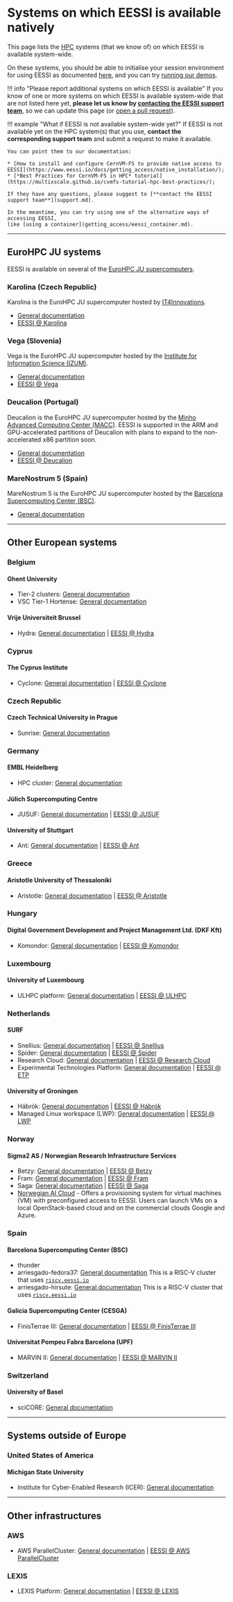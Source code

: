 # Systems on which EESSI is available natively

This page lists the [HPC](https://en.wikipedia.org/wiki/High-performance_computing "High-Performance Computing") systems (that we know of) on which EESSI is available system-wide.

On these systems, you should be able to initialise your session environment for using EESSI as documented [here](using_eessi/setting_up_environment.md),
and you can try [running our demos](using_eessi/eessi_demos.md).

!!! info "Please report additional systems on which EESSI is available"
    If you know of one or more systems on which EESSI is available system-wide that are not listed here yet,
    **please let us know by [contacting the EESSI support team](support.md)**,
    so we can update this page (or [open a pull request](https://github.com/EESSI/docs)).

!!! example "What if EESSI is not available system-wide yet?"
    If EESSI is not available yet on the HPC system(s) that you use,
    **contact the corresponding support team** and submit a request to make it available.
    
    You can point them to our documentation:

    * [How to install and configure CernVM-FS to provide native access to EESSI](https://www.eessi.io/docs/getting_access/native_installation/);
    * [*Best Practices for CernVM-FS in HPC* tutorial](https://multixscale.github.io/cvmfs-tutorial-hpc-best-practices/);

    If they have any questions, please suggest to [**contact the EESSI support team**](support.md).

    In the meantime, you can try using one of the alternative ways of accessing EESSI,
    like [using a container](getting_access/eessi_container.md).

---

## EuroHPC JU systems

EESSI is available on several of the [EuroHPC JU supercomputers](https://eurohpc-ju.europa.eu/supercomputers/our-supercomputers_en).

### Karolina (Czech Republic)

Karolina is the EuroHPC JU supercomputer hosted by [IT4Innovations](https://www.it4i.cz/en).

* [General documentation](https://docs.it4i.cz/karolina/introduction)
* [EESSI @ Karolina](https://docs.it4i.cz/software/eessi)

### Vega (Slovenia)

Vega is the EuroHPC JU supercomputer hosted by the [Institute for Information Science (IZUM)](https://izum.si/en/home).

* [General documentation](https://doc.vega.izum.si)
* [EESSI @ Vega](https://doc.vega.izum.si/eessi)

### Deucalion (Portugal)

Deucalion is the EuroHPC JU supercomputer hosted by the [Minho Advanced Computing Center (MACC)](https://www.macc.fccn.pt/).
EESSI is supported in the ARM and GPU-accelerated partitions of Deucalion with plans to expand to the non-accelerated x86 partition soon.

* [General documentation](https://docs.deucalion.macc.fccn.pt/)
* [EESSI @ Deucalion](https://docs.deucalion.macc.fccn.pt/jobs/eessi/)

### MareNostrum 5 (Spain)

MareNostrum 5 is the EuroHPC JU supercomputer hosted by the [Barcelona Supercomputing Center (BSC)](https://www.bsc.es/).

* [General documentation](https://www.bsc.es/supportkc/)

---

## Other European systems


### Belgium

#### Ghent University

* Tier-2 clusters: [General documentation](https://docs.hpc.ugent.be)
* VSC Tier-1 Hortense: [General documentation](https://docs.vscentrum.be/gent/tier1_hortense.html)

#### Vrije Universiteit Brussel

* Hydra: [General documentation](https://hpc.vub.be/docs/) | [EESSI @ Hydra](https://hpc.vub.be/docs/software/modules/#european-environment-for-scientific-software-installations)

### Cyprus

#### The Cyprus Institute

* Cyclone: [General documentation](https://hpcf.cyi.ac.cy/documentation/index.html) | [EESSI @ Cyclone](https://hpcf.cyi.ac.cy/documentation/eessi.html)

### Czech Republic

#### Czech Technical University in Prague

* Sunrise: [General documentation](https://nms.fjfi.cvut.cz/wiki/Sunrise.fjfi.cvut.cz)

### Germany

#### EMBL Heidelberg

* HPC cluster: [General documentation](https://www.embl.org/about/info/it-services/it-infrastructure)

#### Jülich Supercomputing Centre

* JUSUF: [General documentation](https://apps.fz-juelich.de/jsc/hps/jusuf/index.html) | [EESSI @ JUSUF](https://hps.pages.jsc.fz-juelich.de/documentation/user-documentation/jusuf/software-modules.html#european-environment-for-scientific-software-installations-eessi)

#### University of Stuttgart

* Ant: [General documentation](https://pages.icp.uni-stuttgart.de/pages/hpc/_pages/_hpc_facilities/ant.html) | [EESSI @ Ant](https://pages.icp.uni-stuttgart.de/pages/hpc/_pages/_user_guide/loading_modules.html#loading-eessi-software)

### Greece

#### Aristotle University of Thessaloniki

* Aristotle: [General documentation](https://hpc.it.auth.gr/nodes-summary_en/) | [EESSI @ Aristotle](https://hpc.it.auth.gr/software/eessi/)

### Hungary

#### Digital Government Development and Project Management Ltd. (DKF Kft)

* Komondor: [General documentation](https://docs.hpc.dkf.hu/) | [EESSI @ Komondor](https://docs.hpc.dkf.hu/software/eessi.html)

### Luxembourg

#### University of Luxembourg

* ULHPC platform: [General documentation](https://hpc-docs.uni.lu/) | [EESSI @ ULHPC](https://hpc-docs.uni.lu/software/eessi/)

### Netherlands

#### SURF

* Snellius: [General documentation](https://servicedesk.surf.nl/wiki/display/WIKI/Snellius) | [EESSI @ Snellius](https://servicedesk.surf.nl/wiki/display/WIKI/EESSI+software+environment)
* Spider: [General documentation](https://doc.spider.surfsara.nl/en/latest/index.html) | [EESSI @ Spider](https://doc.spider.surfsara.nl/en/latest/Pages/software/eessi.html)
* Research Cloud: [General documentation](https://servicedesk.surf.nl/wiki/display/WIKI/SURF+Research+Cloud) | [EESSI @ Research Cloud](https://servicedesk.surf.nl/wiki/display/WIKI/RC+component+EESSI+Client)
* Experimental Technologies Platform: [General documentation](https://servicedesk.surf.nl/wiki/x/6YC1Aw) | [EESSI @ ETP](https://servicedesk.surf.nl/wiki/spaces/WIKI/pages/96207409/Available+technologies#Availabletechnologies-EESSIEnvironmentModules)

#### University of Groningen

* Hábrók: [General documentation](https://wiki.hpc.rug.nl/habrok/introduction/cluster_description) | [EESSI @ Hábrók](https://wiki.hpc.rug.nl/habrok/software_environment/eessi)
* Managed Linux workspace (LWP): [General documentation](https://lwpwiki.webhosting.rug.nl/) | [EESSI @ LWP](https://lwpwiki.webhosting.rug.nl/index.php/EESSI)

### Norway

#### Sigma2 AS / Norwegian Research Infrastructure Services

* Betzy: [General documentation](https://documentation.sigma2.no/hpc_machines/betzy.html#betzy) | [EESSI @ Betzy](https://documentation.sigma2.no/software/eessi.html)
* Fram: [General documentation](https://documentation.sigma2.no/hpc_machines/fram.html#fram) | [EESSI @ Fram](https://documentation.sigma2.no/software/eessi.html)
* Saga: [General documentation](https://documentation.sigma2.no/hpc_machines/saga.html#saga) | [EESSI @ Saga](https://documentation.sigma2.no/software/eessi.html)
* [Norwegian AI Cloud](https://www.naic.no/) - Offers a provisioning system for virtual machines (VM) with preconfigured access to EESSI. Users can launch VMs on a local OpenStack-based cloud and on the commercial clouds Google and Azure.

### Spain

#### Barcelona Supercomputing Center (BSC)

* thunder
* arriesgado-fedora37: [General documentation](https://repo.hca.bsc.es/gitlab/epi-public/risc-v-software-development-vehicles/-/wikis/HCA-Nodes-and-Queues#commercial-risc-v-nodes)
This is a RISC-V cluster that uses [`riscv.eessi.io`](https://www.eessi.io/docs/repositories/riscv.eessi.io/)
* arriesgado-hirsute: [General documentation](https://repo.hca.bsc.es/gitlab/epi-public/risc-v-software-development-vehicles/-/wikis/HCA-Nodes-and-Queues#commercial-risc-v-nodes)
This is a RISC-V cluster that uses [`riscv.eessi.io`](https://www.eessi.io/docs/repositories/riscv.eessi.io/)

#### Galicia Supercomputing Center (CESGA)

* FinisTerrae III: [General documentation](https://cesga-docs.gitlab.io/ft3-user-guide/overview.html) | [EESSI @ FinisTerrae III](https://cesga-docs.gitlab.io/ft3-user-guide/compilers_and_dev_tools.html#eessi)

#### Universitat Pompeu Fabra Barcelona (UPF)

* MARVIN II: [General documentation](https://www.upf.edu/web/sct-sit/tutorials) | [EESSI @ MARVIN II](https://www.upf.edu/web/sct-sit/software)

### Switzerland

#### University of Basel

* sciCORE: [General documentation](https://docs.scicore.unibas.ch/)

---

## Systems outside of Europe

### United States of America

#### Michigan State University

* Institute for Cyber-Enabled Research (ICER): [General documentation](https://icer.msu.edu/)

---

## Other infrastructures

### AWS

* AWS ParallelCluster: [General documentation](https://docs.aws.amazon.com/parallelcluster/) | [EESSI @ AWS ParallelCluster](https://github.com/aws-samples/aws-hpc-recipes/tree/main/recipes/env/eessi)

### LEXIS

* LEXIS Platform: [General documentation](https://docs.lexis.tech/architecture/architecture.html) | [EESSI @ LEXIS](https://docs.lexis.tech/user_interfaces/howto.html#custom-hpc-jobs)
